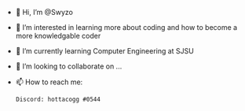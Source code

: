 - 👋 Hi, I’m @Swyzo
- 👀 I’m interested in learning more about coding and how to become a more knowledgable coder
- 🌱 I’m currently learning Computer Engineering at SJSU
- 💞️ I’m looking to collaborate on ...
- 📫 How to reach me:

      Discord: hottacogg #0544

<!---
Swyzo/Swyzo is a ✨ special ✨ repository because its `README.md` (this file) appears on your GitHub profile.
You can click the Preview link to take a look at your changes.
--->
